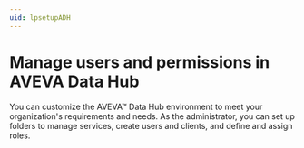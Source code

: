 ```yaml
---
uid: lpsetupADH
---
```


# Manage users and permissions in AVEVA Data Hub

You can customize the AVEVA™ Data Hub environment to meet your organization's requirements and needs. As the administrator, you can set up folders to manage services, create users and clients, and define and assign roles.
